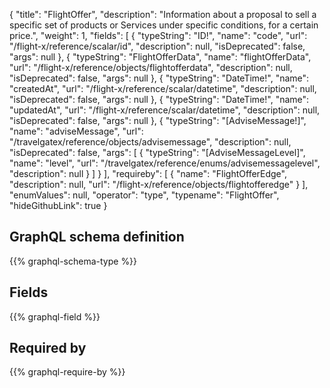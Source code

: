{
  "title": "FlightOffer",
  "description": "Information about a proposal to sell a specific set of products or Services under specific conditions, for a certain price.",
  "weight": 1,
  "fields": [
    {
      "typeString": "ID!",
      "name": "code",
      "url": "/flight-x/reference/scalar/id",
      "description": null,
      "isDeprecated": false,
      "args": null
    },
    {
      "typeString": "FlightOfferData",
      "name": "flightOfferData",
      "url": "/flight-x/reference/objects/flightofferdata",
      "description": null,
      "isDeprecated": false,
      "args": null
    },
    {
      "typeString": "DateTime!",
      "name": "createdAt",
      "url": "/flight-x/reference/scalar/datetime",
      "description": null,
      "isDeprecated": false,
      "args": null
    },
    {
      "typeString": "DateTime!",
      "name": "updatedAt",
      "url": "/flight-x/reference/scalar/datetime",
      "description": null,
      "isDeprecated": false,
      "args": null
    },
    {
      "typeString": "[AdviseMessage!]",
      "name": "adviseMessage",
      "url": "/travelgatex/reference/objects/advisemessage",
      "description": null,
      "isDeprecated": false,
      "args": [
        {
          "typeString": "[AdviseMessageLevel]",
          "name": "level",
          "url": "/travelgatex/reference/enums/advisemessagelevel",
          "description": null
        }
      ]
    }
  ],
  "requireby": [
    {
      "name": "FlightOfferEdge",
      "description": null,
      "url": "/flight-x/reference/objects/flightofferedge"
    }
  ],
  "enumValues": null,
  "operator": "type",
  "typename": "FlightOffer",
  "hideGithubLink": true
}
## GraphQL schema definition

{{% graphql-schema-type %}}

## Fields

{{% graphql-field %}}

## Required by

{{% graphql-require-by %}}
